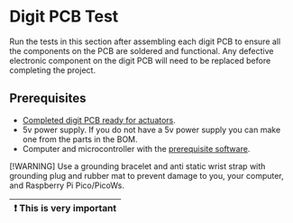 # Digit PCB Test

Run the tests in this section after assembling each digit PCB to ensure all the components on the PCB are soldered and functional. Any defective electronic component on the digit PCB will need to be replaced before completing the project.

## Prerequisites

- [Completed digit PCB ready for actuators](digitpcbassembly.md).
- 5v power supply. If you do not have a 5v power supply you can make one from the parts in the BOM.
- Computer and microcontroller with the [prerequisite software](../prerequisitesoftware.md).

[!WARNING]
Use a grounding bracelet and anti static wrist strap with grounding plug and rubber mat to prevent damage to you, your computer, and Raspberry Pi Pico/PicoWs.

| :exclamation:  This is very important   |
|-----------------------------------------|